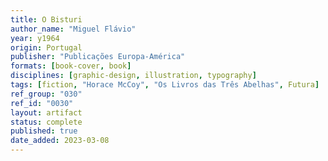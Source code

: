 ```yaml
---
title: O Bisturi
author_name: "Miguel Flávio"
year: y1964
origin: Portugal
publisher: "Publicações Europa-América"
formats: [book-cover, book]
disciplines: [graphic-design, illustration, typography]
tags: [fiction, "Horace McCoy", "Os Livros das Três Abelhas", Futura]
ref_group: "030"
ref_id: "0030"
layout: artifact
status: complete
published: true
date_added: 2023-03-08
---
```

